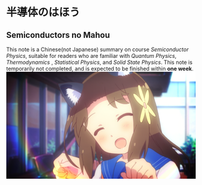 # 半導体のはほう
## Semiconductors no Mahou
This note is a Chinese(not Japanese) summary on course *Semiconductor Physics*, suitable for readers who are familiar with *Quantum Physics*, *Thermodynamics* , *Statistical Physics*, and *Solid State Physics*. 
This note is temporarily not completed, and is expected to be finished within **one week**.
![Alt pic](teru.png)
